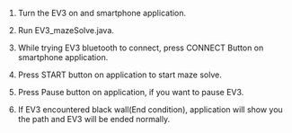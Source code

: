 1. Turn the EV3 on and smartphone application.

2. Run EV3_mazeSolve.java.

3. While trying EV3 bluetooth to connect, press CONNECT Button on smartphone application.

4. Press START button on application to start maze solve.

5. Press Pause button on application, if you want to pause EV3.

6. If EV3 encountered black wall(End condition), application will show you the path and EV3 will be ended normally.

